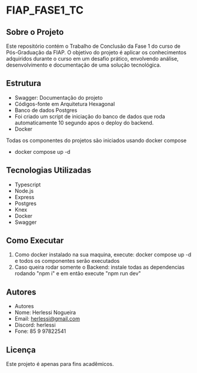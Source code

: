 # FIAP_FASE1_TC

## Sobre o Projeto

Este repositório contém o Trabalho de Conclusão da Fase 1 do curso de Pós-Graduação da FIAP. O objetivo do projeto é aplicar os conhecimentos adquiridos durante o curso em um desafio prático, envolvendo análise, desenvolvimento e documentação de uma solução tecnológica.

## Estrutura

- Swagger: Documentação do projeto
- Códigos-fonte em Arquitetura Hexagonal
- Banco de dados Postgres
- Foi criado um script de iniciação do banco de dados que roda automaticamente 10 segundo apos o deploy do backend.
- Docker

Todas os componentes do projetos são iniciados usando docker compose
- docker compose up -d

## Tecnologias Utilizadas

- Typescript
- Node.js
- Express
- Postgres
- Knex
- Docker
- Swagger

## Como Executar

1. Como docker instalado na sua maquina, execute: docker compose up -d e todos os componentes serão executados
2. Caso queira rodar somente o Backend: instale todas as dependencias rodando "npm i" e em então execute "npm run dev"


## Autores

- Autores
- Nome: Herlessi Nogueira
- Email: herlessi@gmail.com
- Discord: herlessi
- Fone: 85 9 97822541

## Licença

Este projeto é apenas para fins acadêmicos.
